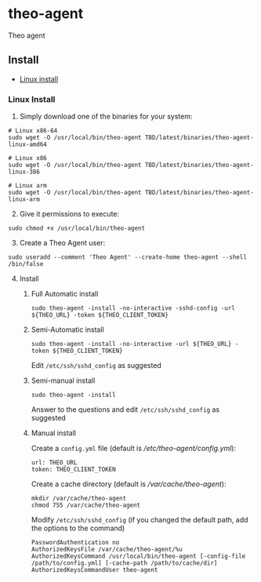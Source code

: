 # theo-agent
Theo agent

## Install
- [Linux install](#linux-install)

### Linux Install

1. Simply download one of the binaries for your system:

```
# Linux x86-64
sudo wget -O /usr/local/bin/theo-agent TBD/latest/binaries/theo-agent-linux-amd64

# Linux x86
sudo wget -O /usr/local/bin/theo-agent TBD/latest/binaries/theo-agent-linux-386

# Linux arm
sudo wget -O /usr/local/bin/theo-agent TBD/latest/binaries/theo-agent-linux-arm
```

2. Give it permissions to execute:

```
sudo chmod +x /usr/local/bin/theo-agent
```

3. Create a Theo Agent user:

```
sudo useradd --comment 'Theo Agent' --create-home theo-agent --shell /bin/false
```

4. Install 

    1. Full Automatic install

        ```
        sudo theo-agent -install -no-interactive -sshd-config -url ${THEO_URL} -token ${THEO_CLIENT_TOKEN}
        ```

    2. Semi-Automatic install

        ```
        sudo theo-agent -install -no-interactive -url ${THEO_URL} -token ${THEO_CLIENT_TOKEN}
        ```

        Edit `/etc/ssh/sshd_config` as suggested

    3. Semi-manual install

        ```
        sudo theo-agent -install
        ```

        Answer to the questions and edit `/etc/ssh/sshd_config` as suggested

    4. Manual install

        Create a `config.yml` file (default is */etc/theo-agent/config.yml*):

        ```
        url: THEO_URL
        token: THEO_CLIENT_TOKEN
        ```

        Create a cache directory (default is */var/cache/theo-agent*):

        ```
        mkdir /var/cache/theo-agent
        chmod 755 /var/cache/theo-agent
        ```

        Modify `/etc/ssh/sshd_config` (if you changed the default path, add the options to the command)

        ```
        PasswordAuthentication no
        AuthorizedKeysFile /var/cache/theo-agent/%u
        AuthorizedKeysCommand /usr/local/bin/theo-agent [-config-file /path/to/config.yml] [-cache-path /path/to/cache/dir]
        AuthorizedKeysCommandUser theo-agent
        ```